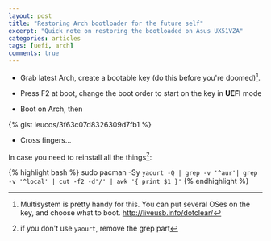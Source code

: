 ```yaml
---
layout: post
title: "Restoring Arch bootloader for the future self"
excerpt: "Quick note on restoring the bootloaded on Asus UX51VZA"
categories: articles
tags: [uefi, arch]
comments: true
---
```


- Grab latest Arch, create a bootable key (do this before you're doomed)[^1]. 

- Press F2 at boot, change the boot order to start on the key in __UEFI__ mode

- Boot on Arch, then

{% gist leucos/3f63c07d8326309d7fb1 %}

- Cross fingers...

In case you need to reinstall all the things[^2]:

{% highlight bash %}
sudo pacman -Sy `yaourt -Q | grep -v '^aur'| grep -v '^local' | cut -f2
-d'/' | awk '{ print $1 }'`
{% endhighlight %}

[^1]: Multisystem is pretty handy for this. You can put several OSes on the key, and choose what to boot. <http://liveusb.info/dotclear/>
[^2]: if you don't use `yaourt`, remove the grep part
